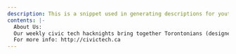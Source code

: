 ```yaml
---
description: This is a snippet used in generating descriptions for youtube posts.
contents: |-
  About Us: 
  Our weekly civic tech hacknights bring together Torontonians (designers, coders, urban planners, government staff, mappers, policy-makers, students, communications strategists, community organizers, and more) who share an interest in making Toronto more responsive, prosperous, sustainable, and equitable through design, tech, and data. Come and be part of it!
  For more info: http://civictech.ca
---
```

